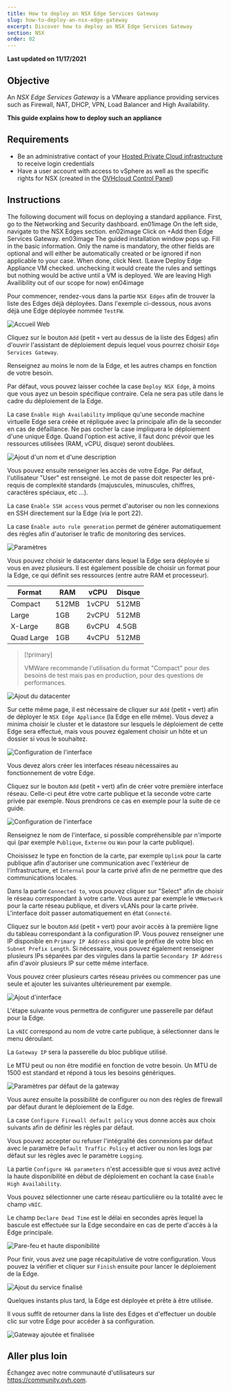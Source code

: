 ```yaml
---
title: How to deploy an NSX Edge Services Gateway
slug: how-to-deploy-an-nsx-edge-gateway
excerpt: Discover how to deploy an NSX Edge Services Gateway
section: NSX
order: 02
---
```


**Last updated on 11/17/2021**

## Objective

An *NSX Edge Services Gateway* is a VMware appliance providing services such as Firewall, NAT, DHCP, VPN, Load Balancer and High Availability.

**This guide explains how to deploy such an appliance**

## Requirements

- Be an administrative contact of your [Hosted Private Cloud infrastructure](https://www.ovhcloud.com/en-gb/enterprise/products/hosted-private-cloud/) to receive login credentials
- Have a user account with access to vSphere as well as the specific rights for NSX (created in the [OVHcloud Control Panel](https://www.ovh.com/auth/?action=gotomanager&from=https://www.ovh.co.uk/&ovhSubsidiary=GB))

## Instructions

The following document will focus on deploying a standard appliance.
First, go to the Networking and Security dashboard.
en01image
On the left side, navigate to the NSX Edges section.
en02image
Click on +Add then Edge Services Gateway.
en03image
The guided installation  window pops up.
Fill in the basic information. Only the name is mandatory, the other fields are optional and will either be automatically created or be ignored if non applicable to your case. When done, click Next.
(Leave Deploy Edge Appliance VM checked. unchecking it would create the rules and settings but nothing would be active until a VM is deployed. We are leaving High Availibility out of our scope for now)
en04image


Pour commencer, rendez-vous dans la partie `NSX Edges` afin de trouver la liste des Edges déjà déployées. Dans l'exemple ci-dessous, nous avons déjà une Edge déployée nommée `TestFW`.

![Accueil Web](images/accueil_web.png)


Cliquez sur le bouton `Add` (petit `+` vert au dessus de la liste des Edges) afin d'ouvrir l'assistant de déploiement depuis lequel vous pourrez choisir `Edge Services Gateway`.


Renseignez au moins le nom de la Edge, et les autres champs en fonction de votre besoin.


Par défaut, vous pouvez laisser cochée la case `Deploy NSX Edge`, à moins que vous ayez un besoin spécifique contraire. Cela ne sera pas utile dans le cadre du déploiement de la Edge.


La case `Enable High Availability` implique qu'une seconde machine virtuelle Edge sera créée et répliquée avec la principale afin de la seconder en cas de défaillance. Ne pas cocher la case impliquera le déploiement d'une unique Edge. Quand l'option est active, il faut donc prévoir que les ressources utilisées (RAM, vCPU, disque) seront doublées.

![Ajout d'un nom et d'une description](images/add_edge_service_name_desc.png)


Vous pouvez ensuite renseigner les accès de votre Edge. Par défaut, l'utilisateur "User" est renseigné. Le mot de passe doit respecter les pré-requis de complexité standards (majuscules, minuscules, chiffres, caractères spéciaux, etc ...).


La case `Enable SSH access` vous permet d'autoriser ou non les connexions en SSH directement sur la Edge (via le port 22).


La case `Enable auto rule generation` permet de générer automatiquement des règles afin d'autoriser le trafic de monitoring des services.

![Paramètres](images/add_edge_service_settings.png)


Vous pouvez choisir le datacenter dans lequel la Edge sera déployée si vous en avez plusieurs. Il est également possible de choisir un format pour la Edge, ce qui définit ses ressources (entre autre RAM et processeur).



|Format|RAM|vCPU|Disque|
|---|---|---|---|
|Compact|512MB|1vCPU|512MB|
|Large|1GB|2vCPU|512MB|
|X-Large|8GB|6vCPU|4.5GB
|Quad Large|1GB|4vCPU|512MB


> [!primary]
>
> VMWare recommande l'utilisation du format "Compact" pour des besoins de test mais pas en production, pour des questions de performances.
> 

![Ajout du datacenter](images/add_appliance.png)


Sur cette même page, il est nécessaire de cliquer sur `Add` (petit `+` vert) afin de déployer le `NSX Edge Appliance` (la Edge en elle même). Vous devez a minima choisir le cluster et le datastore sur lesquels le déploiement de cette Edge sera effectué, mais vous pouvez également choisir un hôte et un dossier si vous le souhaitez.


![Configuration de l'interface](images/add_edge_service_config_interface.png)


Vous devez alors créer les interfaces réseau nécessaires au fonctionnement de votre Edge.


Cliquez sur le bouton `Add` (petit `+` vert) afin de créer votre première interface réseau. Celle-ci peut être votre carte publique et la seconde votre carte privée par exemple. Nous prendrons ce cas en exemple pour la suite de ce guide.


![Configuration de l'interface](images/add_edge_service_config_interface.png)


Renseignez le nom de l'interface, si possible compréhensible par n'importe qui (par exemple `Publique`, `Externe` ou `Wan` pour la carte publique).


Choisissez le type en fonction de la carte, par exemple `Uplink` pour la carte publique afin d'autoriser une communication avec l'extérieur de l'infrastructure, et `Internal` pour la carte privé afin de ne permettre que des communications locales.


Dans la partie `Connected to`, vous pouvez cliquer sur "Select" afin de choisir le réseau correspondant à votre carte. Vous aurez par exemple le `VMNetwork` pour la carte réseau publique, et divers vLANs pour la carte privée. L'interface doit passer automatiquement en état `Connecté`.


Cliquez sur le bouton `Add` (petit `+` vert) pour avoir accès à la première ligne du tableau correspondant à la configuration IP. Vous pouvez renseigner une IP disponible en `Primary IP Address` ainsi que le préfixe de votre bloc en `Subnet Prefix Length`. Si nécessaire, vous pouvez également renseigner plusieurs IPs séparées par des virgules dans la partie `Secondary IP Address` afin d'avoir plusieurs IP sur cette même interface.


Vous pouvez créer plusieurs cartes réseau privées ou commencer pas une seule et ajouter les suivantes ultérieurement par exemple.


![Ajout d'interface](images/add_edge_service_add_interface.png)


L'étape suivante vous permettra de configurer une passerelle par défaut pour la Edge.


La `vNIC` correspond au nom de votre carte publique, à sélectionner dans le menu déroulant.


La `Gateway IP` sera la passerelle du bloc publique utilisé.


Le MTU peut ou non être modifié en fonction de votre besoin. Un MTU de 1500 est standard et répond à tous les besoins génériques.


![Paramètres par défaut de la gateway](images/add_edge_service_default_gateway.png)


Vous aurez ensuite la possibilité de configurer ou non des règles de firewall par défaut durant le déploiement de la Edge.


La case `Configure Firewall default policy` vous donne accès aux choix suivants afin de définir les règles par défaut.


Vous pouvez accepter ou refuser l'intégralité des connexions par défaut avec le paramètre `Default Traffic Policy` et activer ou non les logs par défaut sur les règles avec le paramètre `Logging`.


La partie `Configure HA parameters` n'est accessible que si vous avez activé la haute disponibilité en début de déploiement en cochant la case `Enable High Availability`.


Vous pouvez sélectionner une carte réseau particulière ou la totalité avec le champ `vNIC`.


Le champ `Declare Dead Time` est le délai en secondes après lequel la bascule est effectuée sur la Edge secondaire en cas de perte d'accès à la Edge principale.


![Pare-feu et haute disponibilité](images/add_edge_service_firewall_ha.png)


Pour finir, vous avez une page récapitulative de votre configuration. Vous pouvez la vérifier et cliquer sur `Finish` ensuite pour lancer le déploiement de la Edge.


![Ajout du service finalisé](images/add_edge_service_ready.png)


Quelques instants plus tard, la Edge est déployée et prête à être utilisée.


Il vous suffit de retourner dans la liste des Edges et d'effectuer un double clic sur votre Edge pour accéder à sa configuration.

![Gateway ajoutée et finalisée](images/gateway_added.png)

## Aller plus loin

Échangez avec notre communauté d'utilisateurs sur <https://community.ovh.com>.
